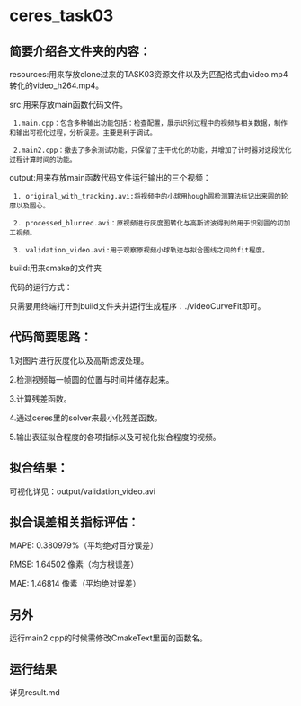 # ceres_task03

简要介绍各文件夹的内容：
----------------------------------------------------------
resources:用来存放clone过来的TASK03资源文件以及为匹配格式由video.mp4转化的video_h264.mp4。

src:用来存放main函数代码文件。

     1.main.cpp：包含多种输出功能包括：检查配置，展示识别过程中的视频与相关数据，制作和输出可视化过程，分析误差。主要是利于调试。

     2.main2.cpp：撤去了多余测试功能，只保留了主干优化的功能，并增加了计时器对这段优化过程计算时间的功能。

output:用来存放main函数代码文件运行输出的三个视频：
     
     1. original_with_tracking.avi:将视频中的小球用hough圆检测算法标记出来圆的轮廓以及圆心。
     
     2. processed_blurred.avi：原视频进行灰度图转化与高斯滤波得到的用于识别圆的初加工视频。
     
     3. validation_video.avi:用于观察原视频小球轨迹与拟合图线之间的fit程度。

build:用来cmake的文件夹

代码的运行方式：

只需要用终端打开到build文件夹并运行生成程序：./videoCurveFit即可。

代码简要思路：
-------------------------------------------------------

1.对图片进行灰度化以及高斯滤波处理。

2.检测视频每一帧圆的位置与时间并储存起来。

3.计算残差函数。

4.通过ceres里的solver来最小化残差函数。

5.输出表征拟合程度的各项指标以及可视化拟合程度的视频。

拟合结果：
-----------------------------------------------------------------------------

可视化详见：output/validation_video.avi

拟合误差相关指标评估：
---------------
MAPE: 0.380979%（平均绝对百分误差）

RMSE: 1.64502 像素（均方根误差）

MAE:  1.46814 像素（平均绝对误差）

另外
---
运行main2.cpp的时候需修改CmakeText里面的函数名。

运行结果
---
详见result.md


